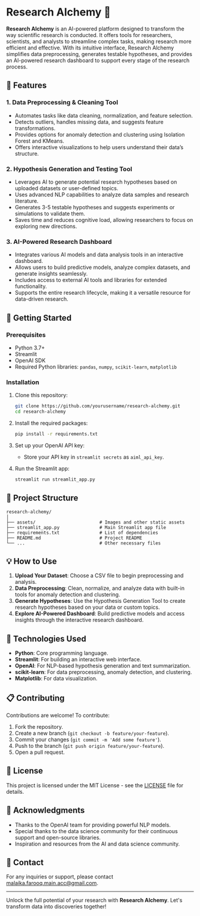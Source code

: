 
# Research Alchemy 🔮

**Research Alchemy** is an AI-powered platform designed to transform the way scientific research is conducted. It offers tools for researchers, scientists, and analysts to streamline complex tasks, making research more efficient and effective. With its intuitive interface, Research Alchemy simplifies data preprocessing, generates testable hypotheses, and provides an AI-powered research dashboard to support every stage of the research process.

## 🌟 Features

### 1. Data Preprocessing & Cleaning Tool
- Automates tasks like data cleaning, normalization, and feature selection.
- Detects outliers, handles missing data, and suggests feature transformations.
- Provides options for anomaly detection and clustering using Isolation Forest and KMeans.
- Offers interactive visualizations to help users understand their data’s structure.

### 2. Hypothesis Generation and Testing Tool
- Leverages AI to generate potential research hypotheses based on uploaded datasets or user-defined topics.
- Uses advanced NLP capabilities to analyze data samples and research literature.
- Generates 3-5 testable hypotheses and suggests experiments or simulations to validate them.
- Saves time and reduces cognitive load, allowing researchers to focus on exploring new directions.

### 3. AI-Powered Research Dashboard
- Integrates various AI models and data analysis tools in an interactive dashboard.
- Allows users to build predictive models, analyze complex datasets, and generate insights seamlessly.
- Includes access to external AI tools and libraries for extended functionality.
- Supports the entire research lifecycle, making it a versatile resource for data-driven research.

## 🚀 Getting Started

### Prerequisites
- Python 3.7+
- Streamlit
- OpenAI SDK
- Required Python libraries: `pandas`, `numpy`, `scikit-learn`, `matplotlib`

### Installation

1. Clone this repository:
   ```bash
   git clone https://github.com/yourusername/research-alchemy.git
   cd research-alchemy
   ```

2. Install the required packages:
   ```bash
   pip install -r requirements.txt
   ```

3. Set up your OpenAI API key:
   - Store your API key in `streamlit secrets` as `aiml_api_key`.

4. Run the Streamlit app:
   ```bash
   streamlit run streamlit_app.py
   ```

## 📂 Project Structure

```
research-alchemy/
│
├── assets/                        # Images and other static assets
├── streamlit_app.py               # Main Streamlit app file
├── requirements.txt               # List of dependencies
├── README.md                      # Project README
└── ...                            # Other necessary files
```

## 💡 How to Use

1. **Upload Your Dataset**: Choose a CSV file to begin preprocessing and analysis.
2. **Data Preprocessing**: Clean, normalize, and analyze data with built-in tools for anomaly detection and clustering.
3. **Generate Hypotheses**: Use the Hypothesis Generation Tool to create research hypotheses based on your data or custom topics.
4. **Explore AI-Powered Dashboard**: Build predictive models and access insights through the interactive research dashboard.

## 🤖 Technologies Used

- **Python**: Core programming language.
- **Streamlit**: For building an interactive web interface.
- **OpenAI**: For NLP-based hypothesis generation and text summarization.
- **scikit-learn**: For data preprocessing, anomaly detection, and clustering.
- **Matplotlib**: For data visualization.

## 📋 Contributing

Contributions are welcome! To contribute:
1. Fork the repository.
2. Create a new branch (`git checkout -b feature/your-feature`).
3. Commit your changes (`git commit -m 'Add some feature'`).
4. Push to the branch (`git push origin feature/your-feature`).
5. Open a pull request.

## 📄 License

This project is licensed under the MIT License - see the [LICENSE](LICENSE) file for details.

## 🙌 Acknowledgments

- Thanks to the OpenAI team for providing powerful NLP models.
- Special thanks to the data science community for their continuous support and open-source libraries.
- Inspiration and resources from the AI and data science community.

## 📧 Contact

For any inquiries or support, please contact [malaika.farooq.main.acc@gmail.com](mailto:your.email@example.com).

---

Unlock the full potential of your research with **Research Alchemy**. Let's transform data into discoveries together!

